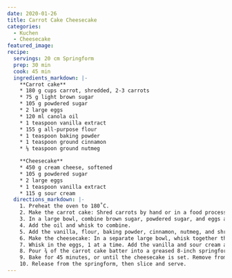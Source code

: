 ```yaml
---
date: 2020-01-26
title: Carrot Cake Cheesecake
categories:
  - Kuchen
  - Cheesecake
featured_image:
recipe:
  servings: 20 cm Springform
  prep: 30 min
  cook: 45 min
  ingredients_markdown: |-
    **Carrot cake**
    * 180 g cups carrot, shredded, 2-3 carrots
    * 75 g light brown sugar
    * 105 g powdered sugar
    * 2 large eggs
    * 120 ml canola oil
    * 1 teaspoon vanilla extract
    * 155 g all-purpose flour
    * 1 teaspoon baking powder
    * 1 teaspoon ground cinnamon
    * ⅛ teaspoon ground nutmeg

    **Cheesecake**
    * 450 g cream cheese, softened
    * 105 g powdered sugar
    * 2 large eggs
    * 1 teaspoon vanilla extract
    * 115 g sour cream
  directions_markdown: |-
    1. Preheat the oven to 180˚C.
    2. Make the carrot cake: Shred carrots by hand or in a food processor, then set aside in a small bowl.
    3. In a large bowl, combine brown sugar, powdered sugar, and eggs and whisk until smooth.
    4. Add the oil and whisk to combine.
    5. Add the vanilla, flour, baking powder, cinnamon, nutmeg, and shredded carrots and stir with a spatula to combine.
    6. Make the cheesecake: In a separate large bowl, whisk together the cream cheese and powdered sugar until smooth.
    7. Whisk in the eggs, 1 at a time. Add the vanilla and sour cream and whisk until well blended.
    8. Pour ¾ of the carrot cake batter into a greased 8-inch springform pan and smooth the top. Add ½ of the cheesecake batter, then the rest of the carrot cake batter and cheesecake batter.
    9. Bake for 45 minutes, or until the cheesecake is set. Remove from the oven and let cool to room temperature, about 1 hour. Refrigerate for 4 hours, or overnight.
    10. Release from the springform, then slice and serve.
---
```


